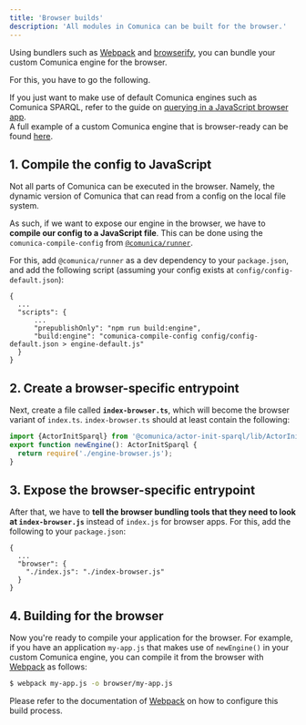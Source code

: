 ```yaml
---
title: 'Browser builds'
description: 'All modules in Comunica can be built for the browser.'
---
```


Using bundlers such as [Webpack](https://www.npmjs.com/package/webpack)
and [browserify](http://browserify.org/),
you can bundle your custom Comunica engine for the browser.

For this, you have to go the following. 

<div class="note">
If you just want to make use of default Comunica engines such as Comunica SPARQL,
refer to the guide on <a href="/docs/query/getting_started/query_browser_app/">querying in a JavaScript browser app</a>.
</div>

<div class="note">
A full example of a custom Comunica engine that is browser-ready can be found
<a href="https://github.com/comunica/examples/tree/master/packages/configure-sparql-http-solid">here</a>.
</div>

## 1. Compile the config to JavaScript

Not all parts of Comunica can be executed in the browser.
Namely, the dynamic version of Comunica that can read from a config on the local file system.

As such, if we want to expose our engine in the browser,
we have to **compile our config to a JavaScript file**.
This can be done using the `comunica-compile-config` from [`@comunica/runner`](https://github.com/comunica/comunica/tree/master/packages/runner).

For this, add `@comunica/runner` as a dev dependency to your `package.json`,
and add the following script (assuming your config exists at `config/config-default.json`):

```text
{
  ...
  "scripts": {
      ...
      "prepublishOnly": "npm run build:engine",
      "build:engine": "comunica-compile-config config/config-default.json > engine-default.js"
  }
}
```

## 2. Create a browser-specific entrypoint

Next, create a file called **`index-browser.ts`**, which will become the browser variant of `index.ts`.
`index-browser.ts` should at least contain the following:
```typescript
import {ActorInitSparql} from '@comunica/actor-init-sparql/lib/ActorInitSparql-browser';
export function newEngine(): ActorInitSparql {
  return require('./engine-browser.js');
}
```

## 3. Expose the browser-specific entrypoint

After that, we have to **tell the browser bundling tools that they need to look at `index-browser.js`**
instead of `index.js` for browser apps.
For this, add the following to your `package.json`:
```text
{
  ...
  "browser": {
    "./index.js": "./index-browser.js"
  }
}
```

## 4. Building for the browser

Now you're ready to compile your application for the browser.
For example, if you have an application `my-app.js` that makes use of `newEngine()` in your custom Comunica engine,
you can compile it from the browser with [Webpack](https://www.npmjs.com/package/webpack) as follows:

```bash
$ webpack my-app.js -o browser/my-app.js
```

Please refer to the documentation of [Webpack](https://www.npmjs.com/package/webpack)
on how to configure this build process.
